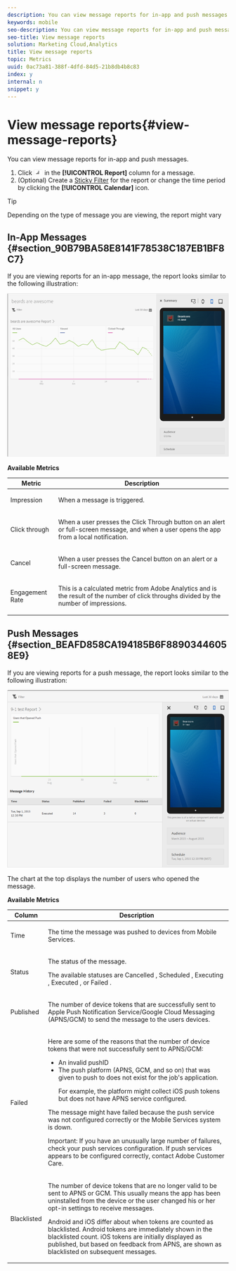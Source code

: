 ```yaml
---
description: You can view message reports for in-app and push messages.
keywords: mobile
seo-description: You can view message reports for in-app and push messages.
seo-title: View message reports
solution: Marketing Cloud,Analytics
title: View message reports
topic: Metrics
uuid: 0ac73a81-388f-4dfd-84d5-21b8db4b8c83
index: y
internal: n
snippet: y
---
```


# View message reports{#view-message-reports}

You can view message reports for in-app and push messages.

1. Click  ![](assets/icon_report.png) in the **[!UICONTROL Report]** column for a message. 
1. (Optional) Create a [Sticky Filter](../../usage/reports-customize/t-sticky-filter.md#task_75B0AD4D58014BB0A5A09FE1B074ECE1) for the report or change the time period by clicking the **[!UICONTROL Calendar]** icon.

>[!TIP]
>
>Depending on the type of message you are viewing, the report might vary

## In-App Messages {#section_90B79BA58E8141F78538C187EB1BF8C7}

If you are viewing reports for an in-app message, the report looks similar to the following illustration:

![](assets/report_message.png)

**Available Metrics** 

<table id="table_01D894234B4F41788D521B3FF0C8E929"> 
 <thead> 
  <tr> 
   <th colname="col1" class="entry"> Metric </th> 
   <th colname="col2" class="entry"> Description </th> 
  </tr>
 </thead>
 <tbody> 
  <tr> 
   <td colname="col1"> <p><span class="uicontrol"> Impression</span> </p> </td> 
   <td colname="col2"> <p>When a message is triggered. </p> </td> 
  </tr> 
  <tr> 
   <td colname="col1"> <p><span class="uicontrol"> Click through</span> </p> </td> 
   <td colname="col2"> <p>When a user presses the <span class="uicontrol"> Click Through</span> button on an alert or full-screen message, and when a user opens the app from a local notification. </p> </td> 
  </tr> 
  <tr> 
   <td colname="col1"> <p><span class="uicontrol"> Cancel</span> </p> </td> 
   <td colname="col2"> <p>When a user presses the <span class="uicontrol"> Cancel</span> button on an alert or a full-screen message. </p> </td> 
  </tr> 
  <tr> 
   <td colname="col1"> <p><span class="uicontrol"> Engagement Rate </span> </p> </td> 
   <td colname="col2"> <p>This is a calculated metric from Adobe Analytics and is the result of the number of click throughs divided by the number of impressions. </p> </td> 
  </tr> 
 </tbody> 
</table>

## Push Messages {#section_BEAFD858CA194185B6F88903446058E9}

If you are viewing reports for a push message, the report looks similar to the following illustration:

![](assets/report_message_push.png)

The chart at the top displays the number of users who opened the message.

**Available Metrics** 

<table id="table_08DBD63F0F2249DBA45F9B765AF724A0"> 
 <thead> 
  <tr> 
   <th colname="col1" class="entry"> Column </th> 
   <th colname="col2" class="entry"> Description </th> 
  </tr>
 </thead>
 <tbody> 
  <tr> 
   <td colname="col1"> <p><span class="uicontrol"> Time </span> </p> </td> 
   <td colname="col2"> <p>The time the message was pushed to devices from Mobile Services. </p> </td> 
  </tr> 
  <tr> 
   <td colname="col1"> <p><span class="uicontrol"> Status </span> </p> </td> 
   <td colname="col2"> <p>The status of the message. </p> <p>The available statuses are 
     <msgph>
       Cancelled
     </msgph>, 
     <msgph>
       Scheduled
     </msgph>, 
     <msgph>
       Executing
     </msgph>, 
     <msgph>
       Executed
     </msgph>, or 
     <msgph>
       Failed
     </msgph>. </p> </td> 
  </tr> 
  <tr> 
   <td colname="col1"> <p><span class="uicontrol"> Published </span> </p> </td> 
   <td colname="col2"> <p>The number of device tokens that are successfully sent to Apple Push Notification Service/Google Cloud Messaging (APNS/GCM) to send the message to the users devices. </p> </td> 
  </tr> 
  <tr> 
   <td colname="col1"> <p><span class="uicontrol"> Failed </span> </p> </td> 
   <td colname="col2"> <p>Here are some of the reasons that the number of device tokens that were not successfully sent to APNS/GCM: </p> <p> 
     <ul id="ul_ECE56DBC3A0D45AFB10F114A864889CB"> 
      <li id="li_4497620E65334915A58F56D18B7204BD">An invalid pushID </li> 
      <li id="li_B490028C1BDA4C8DAC7D2CA6876D3CB8">The push platform (APNS, GCM, and so on) that was given to push to does not exist for the job's application. <p>For example, the platform might collect iOS push tokens but does not have APNS service configured. </p> </li> 
     </ul> </p> <p> The message might have failed because the push service was not configured correctly or the Mobile Services system is down. </p> <p> <p>Important:  If you have an unusually large number of failures, check your push services configuration. If push services appears to be configured correctly, contact Adobe Customer Care. </p> </p> </td> 
  </tr> 
  <tr> 
   <td colname="col1"> <p><span class="uicontrol"> Blacklisted </span> </p> </td> 
   <td colname="col2"> <p>The number of device tokens that are no longer valid to be sent to APNS or GCM. This usually means the app has been uninstalled from the device or the user changed his or her opt-in settings to receive messages. </p> <p> Android and iOS differ about when tokens are counted as blacklisted. Android tokens are immediately shown in the blacklisted count. iOS tokens are initially displayed as published, but based on feedback from APNS, are shown as blacklisted on subsequent messages. </p> </td> 
  </tr> 
 </tbody> 
</table>

